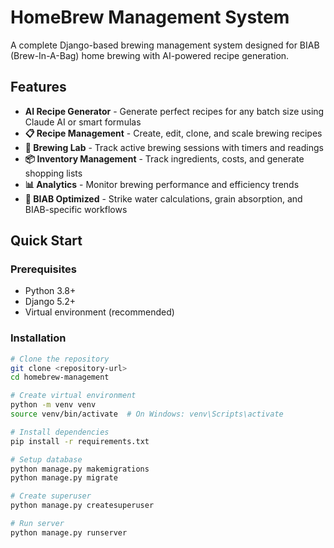 # HomeBrew Management System 

A complete Django-based brewing management system designed for BIAB (Brew-In-A-Bag) home brewing with AI-powered recipe generation.

## Features

- **AI Recipe Generator** - Generate perfect recipes for any batch size using Claude AI or smart formulas
- **📋 Recipe Management** - Create, edit, clone, and scale brewing recipes
- **🧪 Brewing Lab** - Track active brewing sessions with timers and readings
- **📦 Inventory Management** - Track ingredients, costs, and generate shopping lists
- **📊 Analytics** - Monitor brewing performance and efficiency trends
- **🎯 BIAB Optimized** - Strike water calculations, grain absorption, and BIAB-specific workflows

## Quick Start

### Prerequisites
- Python 3.8+
- Django 5.2+
- Virtual environment (recommended)

### Installation

```bash
# Clone the repository
git clone <repository-url>
cd homebrew-management

# Create virtual environment
python -m venv venv
source venv/bin/activate  # On Windows: venv\Scripts\activate

# Install dependencies
pip install -r requirements.txt

# Setup database
python manage.py makemigrations
python manage.py migrate

# Create superuser
python manage.py createsuperuser

# Run server
python manage.py runserver